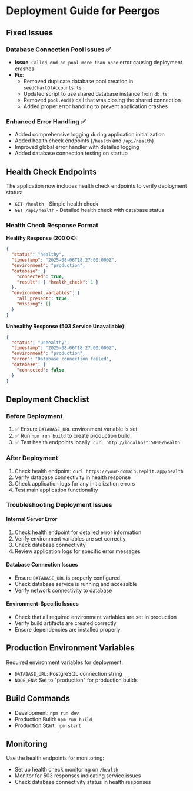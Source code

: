 # Deployment Guide for Peergos

## Fixed Issues

### Database Connection Pool Issues ✅
- **Issue**: `Called end on pool more than once` error causing deployment crashes
- **Fix**: 
  - Removed duplicate database pool creation in `seedChartOfAccounts.ts`
  - Updated script to use shared database instance from `db.ts`
  - Removed `pool.end()` call that was closing the shared connection
  - Added proper error handling to prevent application crashes

### Enhanced Error Handling ✅
- Added comprehensive logging during application initialization
- Added health check endpoints (`/health` and `/api/health`)
- Improved global error handler with detailed logging
- Added database connection testing on startup

## Health Check Endpoints

The application now includes health check endpoints to verify deployment status:

- `GET /health` - Simple health check
- `GET /api/health` - Detailed health check with database status

### Health Check Response Format

**Healthy Response (200 OK):**
```json
{
  "status": "healthy",
  "timestamp": "2025-08-06T18:27:00.000Z",
  "environment": "production",
  "database": {
    "connected": true,
    "result": { "health_check": 1 }
  },
  "environment_variables": {
    "all_present": true,
    "missing": []
  }
}
```

**Unhealthy Response (503 Service Unavailable):**
```json
{
  "status": "unhealthy",
  "timestamp": "2025-08-06T18:27:00.000Z",
  "environment": "production",
  "error": "Database connection failed",
  "database": {
    "connected": false
  }
}
```

## Deployment Checklist

### Before Deployment
1. ✅ Ensure `DATABASE_URL` environment variable is set
2. ✅ Run `npm run build` to create production build
3. ✅ Test health endpoints locally: `curl http://localhost:5000/health`

### After Deployment
1. Check health endpoint: `curl https://your-domain.replit.app/health`
2. Verify database connectivity in health response
3. Check application logs for any initialization errors
4. Test main application functionality

### Troubleshooting Deployment Issues

#### Internal Server Error
1. Check health endpoint for detailed error information
2. Verify environment variables are set correctly
3. Check database connectivity
4. Review application logs for specific error messages

#### Database Connection Issues
- Ensure `DATABASE_URL` is properly configured
- Check database service is running and accessible
- Verify network connectivity to database

#### Environment-Specific Issues
- Check that all required environment variables are set in production
- Verify build artifacts are created correctly
- Ensure dependencies are installed properly

## Production Environment Variables

Required environment variables for deployment:
- `DATABASE_URL`: PostgreSQL connection string
- `NODE_ENV`: Set to "production" for production builds

## Build Commands

- Development: `npm run dev`
- Production Build: `npm run build`
- Production Start: `npm start`

## Monitoring

Use the health endpoints for monitoring:
- Set up health check monitoring on `/health`
- Monitor for 503 responses indicating service issues
- Check database connectivity status in health responses